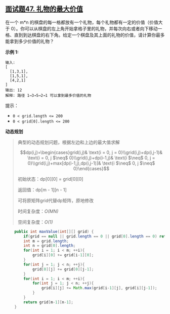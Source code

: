 ## [面试题47. 礼物的最大价值](https://leetcode-cn.com/problems/li-wu-de-zui-da-jie-zhi-lcof/)

在一个 m*n 的棋盘的每一格都放有一个礼物，每个礼物都有一定的价值（价值大于 0）。你可以从棋盘的左上角开始拿格子里的礼物，并每次向右或者向下移动一格、直到到达棋盘的右下角。给定一个棋盘及其上面的礼物的价值，请计算你最多能拿到多少价值的礼物？

**示例 1:**

```
输入: 
[
  [1,3,1],
  [1,5,1],
  [4,2,1]
]
输出: 12
解释: 路径 1→3→5→2→1 可以拿到最多价值的礼物
```

提示：

- `0 < grid.length <= 200`
- `0 < grid[0].length <= 200`

**动态规划**

> 典型的动态规划问题，根据左边和上边的最大值求解
>
> $$dp(i,j)=\begin{cases}grid(i,j)& \text{i = 0, j = 0}\\grid(i,j)+dp(i,j-1)& \text{i = 0, j $\neq$ 0}\\grid(i,j)+dp(i-1,j)& \text{i $\neq$ 0, j = 0}\\grid(i,j)+max[dp(i-1,j),dp(i,j-1)]& \text{i $\neq$ 0, j $\neq$ 0}\end{cases}$$
>
> 初始状态：dp\[0][0] = grid\[0][0]
>
> 返回值：dp\[m - 1][n - 1]
>
> 可将原矩阵grid代替dp矩阵，原地修改
>
> 时间复杂度：*O(MN)*
>
> 空间复杂度：*O(1)*

```java
    public int maxValue(int[][] grid) {
        if(grid == null || grid.length == 0 || grid[0].length == 0) return 0;
        int m = grid.length;
        int n = grid[0].length;
        for(int i = 1; i < m; ++i){
            grid[i][0] += grid[i-1][0];
        }
        for(int j = 1; j < n; ++j){
            grid[0][j] += grid[0][j-1];
        }
        for(int i = 1; i < m; ++i){
            for(int j = 1; j < n; ++j){
                grid[i][j] += Math.max(grid[i-1][j], grid[i][j-1]);
            }
        }
        return grid[m-1][n-1];
    }
```

